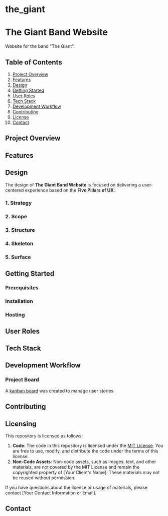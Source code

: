 # the_giant


# The Giant Band Website
Website for the band "The Giant".

## Table of Contents
1. [Project Overview](#project-overview)
2. [Features](#features)
3. [Design](#design)
4. [Getting Started](#getting-started)
5. [User Roles](#user-roles)
6. [Tech Stack](#tech-stack)
7. [Development Workflow](#development-workflow)
8. [Contributing](#contributing)
9. [License](#license)
10. [Contact](#contact)

## Project Overview

## Features

## Design

The design of **The Giant Band Website** is focused on delivering a user-centered experience based on the **Five Pillars of UX**:

### 1. Strategy

### 2. Scope

### 3. Structure

### 4. Skeleton

### 5. Surface

## Getting Started
### Prerequisites
### Installation
### Hosting

## User Roles

## Tech Stack

## Development Workflow
### Project Board
A [kanban board](https://github.com/users/ewradcliffe/projects/11/views/1) was created to manage user stories.

## Contributing

## Licensing

This repository is licensed as follows:

1. **Code**: The code in this repository is licensed under the [MIT License](LICENSE). You are free to use, modify, and distribute the code under the terms of this license.
2. **Non-Code Assets**: Non-code assets, such as images, text, and other materials, are not covered by the MIT License and remain the copyrighted property of [Your Client's Name]. These materials may not be reused without permission.

If you have questions about the license or usage of materials, please contact [Your Contact Information or Email].

## Contact